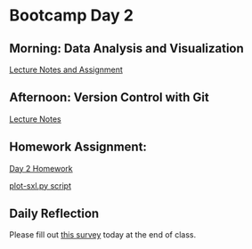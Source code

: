 # Bootcamp Day 2

## Morning: Data Analysis and Visualization

[Lecture Notes and Assignment](../lectures/analyzing_and_visualizing_data)

## Afternoon: Version Control with Git

[Lecture Notes](../lectures/version-control-with-git/index.md)

## Homework Assignment: 

[Day 2 Homework](../assignments/bootcamp/version-control-with-git)

[plot-sxl.py script](plot-sxl.md)

## Daily Reflection

Please fill out [this survey](https://forms.gle/JtFJ9qV6wumP2vPY6) today at the end of class. 
